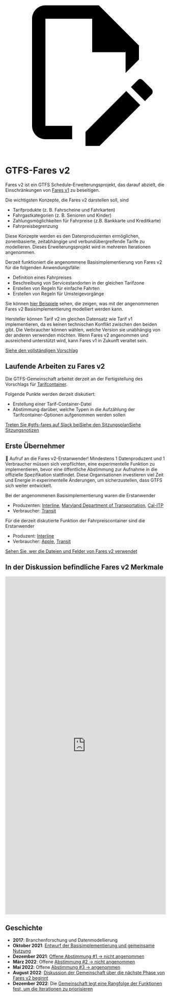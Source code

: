 <a class="pencil-link" href="https://github.com/MobilityData/gtfs.org/edit/main/docs/extensions/fare-extension.md" title="Edit this page" target="_blank">
    <svg class="pencil" xmlns="http://www.w3.org/2000/svg" viewBox="0 0 24 24"><path d="M10 20H6V4h7v5h5v3.1l2-2V8l-6-6H6c-1.1 0-2 .9-2 2v16c0 1.1.9 2 2 2h4v-2m10.2-7c.1 0 .3.1.4.2l1.3 1.3c.2.2.2.6 0 .8l-1 1-2.1-2.1 1-1c.1-.1.2-.2.4-.2m0 3.9L14.1 23H12v-2.1l6.1-6.1 2.1 2.1Z"></path></svg>
  </a>

# GTFS-Fares v2

Fares v2 ist ein GTFS Schedule-Erweiterungsprojekt, das darauf abzielt, die Einschränkungen von [Fares v1](/schedule/examples/fares-v1) zu beseitigen.

Die wichtigsten Konzepte, die Fares v2 darstellen soll, sind

- Tarifprodukte (z. B. Fahrscheine und Fahrkarten)
- Fahrgastkategorien (z. B. Senioren und Kinder)
- Zahlungsmöglichkeiten für Fahrpreise (z.B. Bankkarte und Kreditkarte)
- Fahrpreisbegrenzung

Diese Konzepte werden es den Datenproduzenten ermöglichen, zonenbasierte, zeitabhängige und verbundübergreifende Tarife zu modellieren. Dieses Erweiterungsprojekt wird in mehreren Iterationen angenommen.

Derzeit funktioniert die angenommene Basisimplementierung von Fares v2 für die folgenden Anwendungsfälle:

- Definition eines Fahrpreises
- Beschreibung von Servicestandorten in der gleichen Tarifzone
- Erstellen von Regeln für einfache Fahrten
- Erstellen von Regeln für Umsteigevorgänge

Sie können [hier Beispiele](/schedule/examples/fares-v2) sehen, die zeigen, was mit der angenommenen Fares v2 Basisimplementierung modelliert werden kann.

Hersteller können Tarif v2 im gleichen Datensatz wie Tarif v1 implementieren, da es keinen technischen Konflikt zwischen den beiden gibt. Die Verbraucher können wählen, welche Version sie unabhängig von der anderen verwenden möchten. Wenn Fares v2 angenommen und ausreichend unterstützt wird, kann Fares v1 in Zukunft veraltet sein.

<a class="button no-icon" href="https://share.mobilitydata.org/gtfs-fares-v2" target="_blank">Siehe den vollständigen Vorschlag</a>

## Laufende Arbeiten zu Fares v2

Die GTFS-Gemeinschaft arbeitet derzeit an der Fertigstellung des Vorschlags für [Tarifcontainer](https://share.mobilitydata.org/fare-containers-to-fare-payment-types-proposal).

Folgende Punkte werden derzeit diskutiert:

- Erstellung einer Tarif-Container-Datei
- Abstimmung darüber, welche Typen in die Aufzählung der Tarifcontainer-Optionen aufgenommen werden sollen

<a class="button no-icon" href="https://share.mobilitydata.org/slack" target="_blank">Treten Sie #gtfs-fares auf Slack bei</a><a class="button no-icon" href="https://www.eventbrite.ca/e/specifications-discussions-gtfs-fares-v2-monthly-meetings-tickets-522966225057" target="_blank">Siehe den Sitzungsplan</a><a class="button no-icon" href="https://docs.google.com/document/d/1d3g5bMXupdElCKrdv6rhFNN11mrQgEk-ibA7wdqVLTU/edit" target="_blank">Siehe Sitzungsnotizen</a>

## Erste Übernehmer

🎉 Aufruf an die Fares v2-Erstanwender! Mindestens 1 Datenproduzent und 1 Verbraucher müssen sich verpflichten, eine experimentelle Funktion zu implementieren, bevor eine öffentliche Abstimmung zur Aufnahme in die offizielle Spezifikation stattfindet. Diese Organisationen investieren viel Zeit und Energie in experimentelle Änderungen, um sicherzustellen, dass GTFS sich weiter entwickelt.

Bei der angenommenen Basisimplementierung waren die Erstanwender

- Produzenten: [Interline](https://www.interline.io/), [Maryland Department of Transportation](https://www.mta.maryland.gov/developer-resources), [Cal-ITP](https://dot.ca.gov/cal-itp/cal-itp-gtfs)
- Verbraucher: [Transit](https://transitapp.com/)

Für die derzeit diskutierte Funktion der Fahrpreiscontainer sind die Erstanwender

- Produzent: [Interline](https://www.interline.io/)
- Verbraucher: [Apple](https://www.apple.com/), [Transit](https://transitapp.com/)

<a class="button no-icon" href="https://docs.google.com/spreadsheets/d/1jpKjz6MbCD2XPhmIP11EDi-P2jMh7x2k-oHS-pLf2vI/edit?usp=sharing" target="_blank">Sehen Sie, wer die Dateien und Felder von Fares v2 verwendet</a>

## In der Diskussion befindliche Fares v2 Merkmale

<iframe src="https://portal.productboard.com/rhk8dbtic1iqakfznucry448" frameborder="0" width="100%", style="min-height:1060px"></iframe>

## Geschichte

- **2017**: Branchenforschung und Datenmodellierung
- **Oktober 2021**: [Entwurf der Basisimplementierung und gemeinsame Nutzung](https://github.com/google/transit/pull/286#issue-1026848880)
- **Dezember 2021**: [Offene Abstimmung #1 → nicht angenommen](https://github.com/google/transit/pull/286#issuecomment-990258396)
- **März 2022**: Offene [Abstimmung #2 → nicht angenommen](https://github.com/google/transit/pull/286#issuecomment-1080716109)
- **Mai 2022**: Offene [Abstimmung #3 → angenommen](https://github.com/google/transit/pull/286#issuecomment-1121392932)
- **August 2022**: [Diskussion der Gemeinschaft über die nächste Phase von Fares v2 beginnt](https://github.com/google/transit/issues/341)
- **Dezember 2022**: Die [Gemeinschaft legt eine Rangfolge der Funktionen fest, um die Iterationen zu priorisieren](https://github.com/google/transit/issues/341#issuecomment-1339947915)
